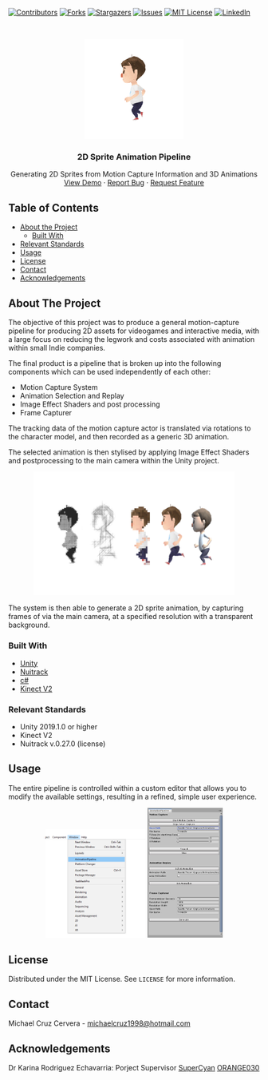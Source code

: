 [![Contributors][contributors-shield]][contributors-url]
[![Forks][forks-shield]][forks-url]
[![Stargazers][stars-shield]][stars-url]
[![Issues][issues-shield]][issues-url]
[![MIT License][license-shield]][license-url]
[![LinkedIn][linkedin-shield]][linkedin-url]



<!-- PROJECT LOGO -->
<br />
<p align="center">
  <a>
    <img src="Figures/stylized_running.gif" alt="Logo" width="200" height="200">
  </a>

  <h3 align="center">2D Sprite Animation Pipeline</h3>

  <p align="center">
    Generating 2D Sprites from Motion Capture Information and 3D Animations
    <br />
    <a href="https://github.com/michaelcruzcervera/AnimationPipeline">View Demo</a>
    ·
    <a href="https://github.com/michaelcruzcervera/AnimationPipeline/issues">Report Bug</a>
    ·
    <a href="https://github.com/michaelcruzcervera/AnimationPipeline/issues">Request Feature</a>
  </p>
</p>



<!-- TABLE OF CONTENTS -->
## Table of Contents

* [About the Project](#about-the-project)
  * [Built With](#built-with)
* [Relevant Standards](#relevant-standards)
* [Usage](#usage)
* [License](#license)
* [Contact](#contact)
* [Acknowledgements](#acknowledgements)



<!-- ABOUT THE PROJECT -->
## About The Project

The objective of this project was to produce a general motion-capture pipeline for producing 2D assets for videogames and interactive media, with a large focus on reducing the legwork and costs associated with animation within small Indie companies.

The final product is a pipeline that is broken up into the following components which can be used independently of each other:
*	Motion Capture System
*	Animation Selection and Replay
*	Image Effect Shaders and post processing
*	Frame Capturer

The tracking data of the motion capture actor is translated via rotations to the character model, and then recorded as a generic 3D animation. 


The selected animation is then stylised by applying Image Effect Shaders and postprocessing to the main camera within the Unity project.

<p align="center">
  <img src="Figures/stylised_animations.png" alt="Image Effect Shaders" width="80%" height="80%">
</p>

The system is then able to generate a 2D sprite animation, by capturing frames of via the main camera, at a specified resolution with a transparent background. 

### Built With

* [Unity](https://unity.com/)
* [Nuitrack](https://nuitrack.com/)
* [c#](https://docs.microsoft.com/en-us/dotnet/csharp/)
* [Kinect V2](https://www.microsoft.com/en-gb/download/details.aspx?id=44561)

### Relevant Standards

* Unity 2019.1.0 or higher
* Kinect V2
* Nuitrack v.0.27.0 (license)

<!-- USAGE EXAMPLES -->
## Usage

The entire pipeline is controlled within a custom editor that allows you to modify the available settings, resulting in a refined, simple user experience.

<p align="center">
  <img src="Figures/access_from_menu.png" alt="Access from menu" width="40%" height="40%">
  <img src="Figures/animation_editor.png" alt="Animation Pipeline Unity Editor" width="30%" height="30%">
</p>


<!-- LICENSE -->
## License

Distributed under the MIT License. See `LICENSE` for more information.


<!-- CONTACT -->
## Contact

Michael Cruz Cervera - michaelcruz1998@hotmail.com

<!-- ACKNOWLEDGEMENTS -->
## Acknowledgements

Dr Karina Rodriguez Echavarria: Porject Supervisor
[SuperCyan](https://assetstore.unity.com/packages/3d/characters/humanoids/character-pack-free-sample-79870)
[ORANGE030](https://assetstore.unity.com/packages/tools/transparency-capture-509)


<!-- MARKDOWN LINKS & IMAGES -->
<!-- https://www.markdownguide.org/basic-syntax/#reference-style-links -->
[contributors-shield]: https://img.shields.io/github/contributors/michaelcruzcervera/Best-README-Template.svg?style=flat-square
[contributors-url]: https://github.com/michaelcruzcervera/AnimationPipeline/graphs/contributors
[forks-url]: https://github.com/michaelcruzcervera/AnimationPipeline/network/members
[forks-shield]: https://img.shields.io/github/forks/michaelcruzcervera/Best-README-Template.svg?style=flat-square
[forks-url]: https://github.com/michaelcruzcervera/AnimationPipeline/network/members
[stars-shield]: https://img.shields.io/github/stars/michaelcruzcervera/Best-README-Template.svg?style=flat-square
[stars-url]: https://github.com/michaelcruzcervera/AnimationPipeline/stargazers
[issues-shield]: https://img.shields.io/github/issues/michaelcruzcervera/Best-README-Template.svg?style=flat-square
[issues-url]: https://github.com/michaelcruzcervera/AnimationPipeline/issues
[license-shield]: https://img.shields.io/github/license/michaelcruzcervera/Best-README-Template.svg?style=flat-square
[license-url]: https://github.com/michaelcruzcervera/AnimationPipeline/blob/master/LICENSE
[linkedin-shield]: https://img.shields.io/badge/-LinkedIn-black.svg?style=flat-square&logo=linkedin&colorB=555
[linkedin-url]: https://www.linkedin.com/in/michael-cruz-cervera/
